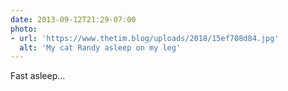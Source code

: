 ```yaml
---
date: 2013-09-12T21:29-07:00
photo:
- url: 'https://www.thetim.blog/uploads/2018/15ef708d84.jpg'
  alt: 'My cat Randy asleep on my leg'
---
```

Fast asleep…
